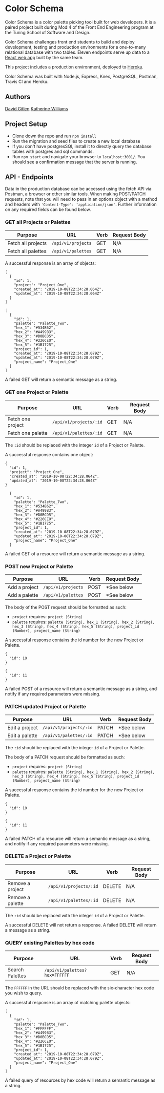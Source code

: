 # Color Schema

Color Schema is a color palette picking tool built for web developers. It is a paired project built during Mod 4 of the Front End Engineering program at the Turing School of Software and Design.

Color Schema challenges front end students to build and deploy development, testing and production environments for a one-to-many relational database with two tables. Eleven endpoints serve up data to a [React web app](https://palette-picker-dg.herokuapp.com) built by the same team.

This project includes a production environment, deployed to [Heroku](https://palette-picker-api-williams.herokuapp.com).

Color Schema was built with Node.js, Express, Knex, PostgreSQL, Postman, Travis CI and Heroku.

## Authors

[David Gitlen](https://github.com/davidagitlen)
[Katherine Williams](https://github.com/kawilliams8)

## Project Setup

- Clone down the repo and run `npm install`
- Run the migration and seed files to create a new local database
- If you don't have postgresSQl, install it to directly query the database tables with postgres and sql commands.
- Run `npm start` and navigate your browser to `localhost:3001/`. You should see a confirmation message that the server is running.

## API - Endpoints

Data in the production database can be accessed using the fetch API via Postman, a browser or other similar tools. When making POST/PATCH requests, note that you will need to pass in an options object with a method and headers with `'Content-Type': 'application/json'`. Further information on any required fields can be found below.

### GET all Projects or Palettes

| Purpose            | URL                | Verb | Request Body |
| ------------------ | ------------------ | ---- | ------------ |
| Fetch all projects | `/api/v1/projects` | GET  | N/A          |
| Fetch all palettes | `/api/v1/palettes` | GET  | N/A          |

A successful response is an array of objects:

```
[
  {
    "id": 1,
    "project": "Project_One",
    "created_at": "2019-10-08T22:34:28.064Z",
    "updated_at": "2019-10-08T22:34:28.064Z"
  }
]
```

```
[
  {
    "id": 1,
    "palette": "Palette_Two",
    "hex_1": "#534B62",
    "hex_2": "#A499B3",
    "hex_3": "#D0BCD5",
    "hex_4": "#226CEO",
    "hex_5": "#1B1725",
    "project_id": 1,
    "created_at": "2019-10-08T22:34:28.079Z",
    "updated_at": "2019-10-08T22:34:28.079Z",
    "project_name": "Project_One"
  }
]
```

A failed GET will return a semantic message as a string.

### GET one Project or Palette

| Purpose           | URL                    | Verb | Request Body |
| ----------------- | ---------------------- | ---- | ------------ |
| Fetch one project | `/api/v1/projects/:id` | GET  | N/A          |
| Fetch one palette | `/api/v1/palettes/:id` | GET  | N/A          |

The `:id` should be replaced with the integer `id` of a Project or Palette.

A successful response contains one object:

```
{
  "id": 1,
  "project": "Project_One",
  "created_at": "2019-10-08T22:34:28.064Z",
  "updated_at": "2019-10-08T22:34:28.064Z"
}
```

```
  {
    "id": 1,
    "palette": "Palette_Two",
    "hex_1": "#534B62",
    "hex_2": "#A499B3",
    "hex_3": "#D0BCD5",
    "hex_4": "#226CEO",
    "hex_5": "#1B1725",
    "project_id": 1,
    "created_at": "2019-10-08T22:34:28.079Z",
    "updated_at": "2019-10-08T22:34:28.079Z",
    "project_name": "Project_One"
  }
```

A failed GET of a resource will return a semantic message as a string.

### POST new Project or Palette

| Purpose       | URL                | Verb | Request Body |
| ------------- | ------------------ | ---- | ------------ |
| Add a project | `/api/v1/projects` | POST | *See below  |
| Add a palette | `/api/v1/palettes` | POST | *See below  |

The body of the POST request should be formatted as such:

- `project` requires: `project (String)`
- `palette` requires: `palette (String), hex_1 (String), hex_2 (String), hex_3 (String), hex_4 (String), hex_5 (String), project_id (Number), project_name (String)`

A successful response contains the id number for the new Project or Palette.

```
{
  "id": 10
}
```

```
{
  "id": 11
}
```

A failed POST of a resource will return a semantic message as a string, and notify if any required parameters were missing.

### PATCH updated Project or Palette

| Purpose        | URL                    | Verb  | Request Body |
| -------------- | ---------------------- | ----- | ------------ |
| Edit a project | `/api/v1/projects/:id` | PATCH | *See below |
| Edit a palette | `/api/v1/palettes/:id` | PATCH | *See below |

The `:id` should be replaced with the integer `id` of a Project or Palette.

The body of a PATCH request should be formatted as such:

- `project` requires: `project (String)`
- `palette` requires: `palette (String), hex_1 (String), hex_2 (String), hex_3 (String), hex_4 (String), hex_5 (String), project_id (Number), project_name (String)`

A successful response contains the id number for the new Project or Palette.

```
{
  "id": 10
}
```

```
{
  "id": 11
}
```

A failed PATCH of a resource will return a semantic message as a string, and notify if any required parameters were missing.

### DELETE a Project or Palette

| Purpose          | URL                    | Verb   | Request Body |
| ---------------- | ---------------------- | ------ | ------------ |
| Remove a project | `/api/v1/projects/:id` | DELETE | N/A          |
| Remove a palette | `/api/v1/palettes/:id` | DELETE | N/A          |

The `:id` should be replaced with the integer `id` of a Project or Palette.

A successful DELETE will not return a response. A failed DELETE will return a message as a string.

### QUERY existing Palettes by hex code

| Purpose       | URL                           | Verb | Request Body |
| ------------- | ----------------------------- | ---- | ------------ |
| Search Palettes | `/api/v1/palettes?hex=FFFFFF` | GET  | N/A          |

The `FFFFFF` in the URL should be replaced with the six-character hex code you wish to query.

A successful response is an array of matching palette objects:

```
[
  {
    "id": 1,
    "palette": "Palette_Two",
    "hex_1": "#FFFFFF",
    "hex_2": "#A499B3",
    "hex_3": "#D0BCD5",
    "hex_4": "#226CEO",
    "hex_5": "#1B1725",
    "project_id": 1,
    "created_at": "2019-10-08T22:34:28.079Z",
    "updated_at": "2019-10-08T22:34:28.079Z",
    "project_name": "Project_One"
  }
]
```
A failed query of resources by hex code will return a semantic message as a string.